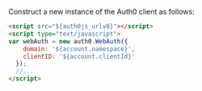Construct a new instance of the Auth0 client as follows:

```html
<script src="${auth0js_urlv8}"></script>
<script type="text/javascript">
var webAuth = new auth0.WebAuth({
	domain: '${account.namespace}',
    clientID: '${account.clientId}'
  });
  //...
</script>
```